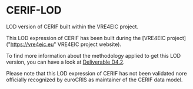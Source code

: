 # CERIF-LOD
LOD version of CERIF built within the VRE4EIC project.

This LOD expression of CERIF has been built during the [VRE4EIC project]("https://vre4eic.eu" VRE4EIC project website).

To find more information about the methodology applied to get this LOD version, you can have a look at [Deliverable D4.2](https://www.vre4eic.eu/images/Public_deliverables/D4.2_Matching_and_mapping_VRE_elements_to_CERIF.pdf).

Please note that this LOD expression of CERIF has not been validated nore officially recognized by euroCRIS as maintainer of the CERIF data model.
